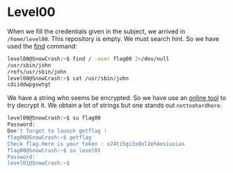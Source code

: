 # Level00

When we fill the credentials given in the subject, we arrived in `/home/level00`. This repository is empty. We must search hint. So we have used the [find](https://www.plesk.com/blog/various/find-files-in-linux-via-command-line/) command:  

```bash
level00@SnowCrash:~$ find / -user flag00 2>/dev/null
/usr/sbin/john
/rofs/usr/sbin/john
level00@SnowCrash:~$ cat /usr/sbin/john
cdiiddwpgswtgt
```
We have a string who seems be encrypted. So we have use an [online tool](https://www.cachesleuth.com/multidecoder/) to try decrypt it. We obtain a lot of strings but one stands out `nottoohardhere`.  

```bash
level00@SnowCrash:~$ su flag00
Password: 
Don't forget to launch getflag !
flag00@SnowCrash:~$ getflag
Check flag.Here is your token : x24ti5gi3x0ol2eh4esiuxias
flag00@SnowCrash:~$ su level01
Password: 
level01@SnowCrash:~$
```

